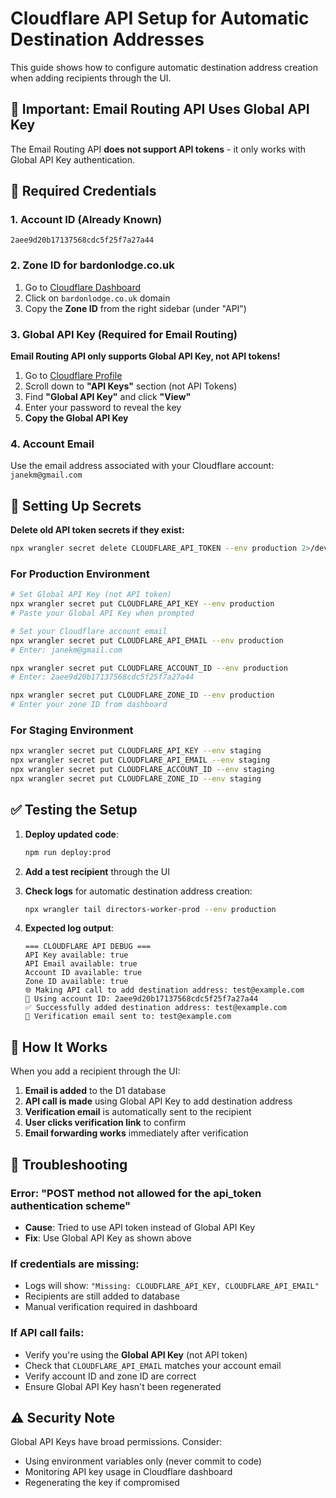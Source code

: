 # Cloudflare API Setup for Automatic Destination Addresses

This guide shows how to configure automatic destination address creation when adding recipients through the UI.

## 🚨 **Important: Email Routing API Uses Global API Key**

The Email Routing API **does not support API tokens** - it only works with Global API Key authentication.

## 🔑 Required Credentials

### 1. Account ID (Already Known)

```
2aee9d20b17137568cdc5f25f7a27a44
```

### 2. Zone ID for bardonlodge.co.uk

1. Go to [Cloudflare Dashboard](https://dash.cloudflare.com)
2. Click on `bardonlodge.co.uk` domain
3. Copy the **Zone ID** from the right sidebar (under "API")

### 3. Global API Key (Required for Email Routing)

**Email Routing API only supports Global API Key, not API tokens!**

1. Go to [Cloudflare Profile](https://dash.cloudflare.com/profile/api-tokens)
2. Scroll down to **"API Keys"** section (not API Tokens)
3. Find **"Global API Key"** and click **"View"**
4. Enter your password to reveal the key
5. **Copy the Global API Key**

### 4. Account Email

Use the email address associated with your Cloudflare account: `janekm@gmail.com`

## 🚀 Setting Up Secrets

**Delete old API token secrets if they exist:**

```bash
npx wrangler secret delete CLOUDFLARE_API_TOKEN --env production 2>/dev/null || true
```

### For Production Environment

```bash
# Set Global API Key (not API token)
npx wrangler secret put CLOUDFLARE_API_KEY --env production
# Paste your Global API Key when prompted

# Set your Cloudflare account email
npx wrangler secret put CLOUDFLARE_API_EMAIL --env production
# Enter: janekm@gmail.com

npx wrangler secret put CLOUDFLARE_ACCOUNT_ID --env production
# Enter: 2aee9d20b17137568cdc5f25f7a27a44

npx wrangler secret put CLOUDFLARE_ZONE_ID --env production
# Enter your zone ID from dashboard
```

### For Staging Environment

```bash
npx wrangler secret put CLOUDFLARE_API_KEY --env staging
npx wrangler secret put CLOUDFLARE_API_EMAIL --env staging
npx wrangler secret put CLOUDFLARE_ACCOUNT_ID --env staging
npx wrangler secret put CLOUDFLARE_ZONE_ID --env staging
```

## ✅ Testing the Setup

1. **Deploy updated code**:

   ```bash
   npm run deploy:prod
   ```

2. **Add a test recipient** through the UI
3. **Check logs** for automatic destination address creation:

   ```bash
   npx wrangler tail directors-worker-prod --env production
   ```

4. **Expected log output**:
   ```
   === CLOUDFLARE API DEBUG ===
   API Key available: true
   API Email available: true
   Account ID available: true
   Zone ID available: true
   🌐 Making API call to add destination address: test@example.com
   📧 Using account ID: 2aee9d20b17137568cdc5f25f7a27a44
   ✅ Successfully added destination address: test@example.com
   📧 Verification email sent to: test@example.com
   ```

## 🎯 How It Works

When you add a recipient through the UI:

1. **Email is added** to the D1 database
2. **API call is made** using Global API Key to add destination address
3. **Verification email** is automatically sent to the recipient
4. **User clicks verification link** to confirm
5. **Email forwarding works** immediately after verification

## 🔧 Troubleshooting

### Error: "POST method not allowed for the api_token authentication scheme"

- **Cause**: Tried to use API token instead of Global API Key
- **Fix**: Use Global API Key as shown above

### If credentials are missing:

- Logs will show: `"Missing: CLOUDFLARE_API_KEY, CLOUDFLARE_API_EMAIL"`
- Recipients are still added to database
- Manual verification required in dashboard

### If API call fails:

- Verify you're using the **Global API Key** (not API token)
- Check that `CLOUDFLARE_API_EMAIL` matches your account email
- Verify account ID and zone ID are correct
- Ensure Global API Key hasn't been regenerated

## ⚠️ Security Note

Global API Keys have broad permissions. Consider:

- Using environment variables only (never commit to code)
- Monitoring API key usage in Cloudflare dashboard
- Regenerating the key if compromised
